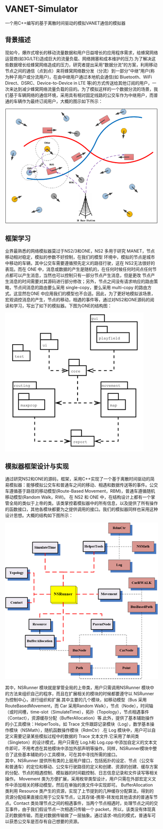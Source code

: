 # VANET-Simulator
一个用C++编写的基于离散时间驱动的模拟VANET通信的模拟器
## 背景描述  
现如今，爆炸式增长的移动流量数据和用户日益增长的应用程序需求，给蜂窝网络运营商(如3G/LTE)造成巨大的流量负载、网络拥塞和成本维护的压力.为了解决这些数据增长给蜂窝网络造成的压力，研究者提出采用“数据分流”的方案，利用移动节点之间的通信（点到点）来将蜂窝网络数分发（分流）到一部分“中继”用户(称为种子用户或分流用户)，在由中继用户通过本地机会通信(如 Bluetooth、WiFi Direct、DSRC、Device-to-Device in LTE 等)的方式传送给其他订阅的用户，一次来达到减少蜂窝网络流量负载的目的。为了模拟这样的一个数据分流的场景，我们基于车辆网络的通信环境，采用具有相对固定线路的公交车作为中继用户，而普通的车辆作为最终订阅用户，大概的图示如下所示：  

![](map.png)  

## 框架学习  
业界最熟悉的网络模拟器莫过于NS2/3和ONE，NS2 多用于研究 MANET，节点移动相对稳定，模拟的参数不好控制，在我们的模型
环境中，模拟的节点是城市中移动的车辆，其中公交车需要遵循预先定义的路径行驶，这在 NS2无法很好的表现。而在 ONE 中，消息或数据的产生是随机的，在任何时候任何时间点任何节点都可以产生消息，当然也可以控制只有一部分节点产生消息，但是更改
节点产生消息的时间需要对其源码进行部分修改；另外，节点之间没有请求响应的路由策略，节点间消息的路由要么采用 single-copy，要么采用 multi-copy 的路由方式。这显然在ONE 中应用我们的模型也不合适。因此，为了更好地模拟该场景，宏观调控消息的产生，节点的移动，相遇的事件等，通过对NS2和ONE源码的阅读和学习，写出了如下的模拟器。下图为ONE的结构图：  

![](/one.PNG)   

## 模拟器框架设计与实现 
通过研究NS2和ONE的源码，框架，采用C++实现了一个基于离散时间驱动的简易模拟器：能够模拟公交车和普通车之间的移动、相遇和数据传送等的事件。公交车遵循基于路径的移动模型(Route-Based  Movement，RBM)，普通车遵循随机移动模型(Random Walk，RW)。 在 NS2 和 ONE 中，在结构设计上都有一个掌管全局的类似于上帝的类。该类掌控着模拟器中的所有信息，以及提供了所有操作的函数接口，其他各模块都要为之提供调用的接口。我们的模拟器同样也采用这种设计思想。大概的结构如下图所示：  

![](simulator.png)   
   
其中，NSRunner 模块就是掌管全局的上帝类，用户只需调用NSRunner 模块中的方法来组织自己的程序，而且在扩展相关的模块的时候都要遵守以 NSRunner 为控制中心，进行组织和扩展.其中主要的几个模块，如移动模型（Bus 采用RouteBasedMovement，而 Car 采用Random  Walk），节点（Node），时间轴（或时间槽，time-slot（SimulateTime），拓扑（Topology），节点相遇事件（Contact），资源缓存分配（BufferAllocation）等.此外，提供了基本辅助操作的小工具模块：HelperTools，如 Trace 文件跟踪记录模块（Log），数学基本操作模块（NSMath），随机函数操作模块（RdmCtr）.在 Log 模块中，用户可以自定义需要记录某些模拟过程中的数据的 Trace 文本文件.它采用了单间类（Singleton）的设计模式，用户只需在 Log.h和 Log.cpp 中添加自定义的文本文件即可，不用考虑在其他模块中添加外部声明等操作。同样，NSRunner模块中整合了这些基本辅助的小工具模块，可在其中寻找所需的接口。  
其中，NSRunner 提供所有类的上层用户接口，包括拓扑的设定、节点（公交车和普通车）的定位和移动、公交车行驶路径的定义和创建、资源的创建、缓存方案的分配、节点的相遇控制、模拟器的时间戳控制、日志信息记录和文件读写等相关操作。  Movement
类为方便扩展，采用枚举类型设计，用户只需在外部宏定义文件中添加相关的移动模型，然后在单独的类文件中实现即可。  BufferAllocation 类利用 Resource 类产生的资源，实现了上节提到的几种缓存分配算法，得到的资源分配结果直接应用于公交车节点，让其存储-携带-转发给其他请求的普通车节点。Contact 类处理节点之间的相遇事件，当两个节点相遇时，处理节点之间的交互事件，由于我们假设节点一次相遇只传输一个 packet，所以，该类没有体现真正的数据传输，而是对数据传输做了一层抽象。通过请求-响应的模式，普通车可以获悉公交车是否存有自己想要的资源。
